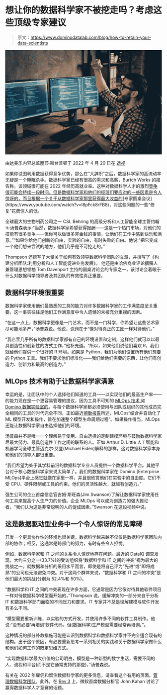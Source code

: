 # 想让你的数据科学家不被挖走吗？考虑这些顶级专家建议

> 原文：<https://www.dominodatalab.com/blog/how-to-retain-your-data-scientists>

![happy_data_scientist](img/1d54d8a05d3ed2ffd37c1095196df8ed.png)

由达美乐内容总监丽莎·斯台普顿于 2022 年 4 月 20 日在 [透视](https://www.dominodatalab.com/blog/tag/perspective)

如果你试图利用数据获得竞争优势，那么在“大辞职”之后，数据科学家的高流动率无疑是一个睡眠杀手。数据科学家已经有很高的需求和高薪，Burtch Works 的报告称，该领域很可能在 2022 年经历高就业率。这种对数据科学人才的激烈[竞争很可能会持续一段时间。但是数据科学家和他们的经理们要应对的一些因素是令人惊讶的，而且根据一个关于从数据科学家那里获得最大收益的](https://thisisstatistics.org/in-2022-data-scientist-and-statistician-are-top-jobs/#:~:text=Jobs%20in%20these%20fields%20pay,these%20roles%20continuing%20to%20grow.)[专家圆桌会议](https://www.youtube.com/watch?v=l8pFck8rFB8)，对这些问题的一些“修复”花费惊人的低。

全球最大的生物制药公司之一 CSL Behring 的高级分析和人工智能全球主管约翰·k·汤普森表示:“当然，数据科学家希望获得报酬——这是一个热门市场，对他们的技能有很多竞争——但你可以做很多非金钱的事情，让他们在工作中感到快乐和满意。”“如果你给他们创新的自由，实验的自由，有时失败的自由。他说:“把它变成一个他们想来尝试的地方，他们几乎是不可挖走的。”

Thompson 还撰写了大量关于如何有效领导数据科学团队的文章，并撰写了《构建分析团队:利用分析和人工智能促进业务发展》。 他还是由哈佛商业评论撰稿人兼管理思想领袖 Tom Davenport 主持的圆桌讨论会的专家之一，该讨论会着眼于什么对数据科学领导者及其团队的有效性真正重要。

## 数据科学环境很重要

数据科学家使用他们最熟悉的工具的能力对许多数据科学家的工作满意度至关重要，这一事实往往是他们工作满意度中令人遗憾的未被充分重视的因素。

“在这一点上，数据科学更像是一门艺术，而不是一门科学，你希望让这些艺术家尽可能地多产，”汤普森说。他说，诀窍在于“像对待真正的工匠一样对待他们。”

“我店里几乎所有的数据科学家都有自己的环境设置和定制，这样他们就可以以最具创造性和创新性的方式工作，”他补充道。“所以，如果他们说他们喜欢 R，我们就给他们提供一个很好的 R 环境。如果是 Python，我们为他们设置所有他们想要的 Python 工具。我们不要求他们标准化——我们给他们需要的东西，让他们有创造力、创新力和最高的创造力。”

## MLOps 技术有助于让数据科学家满意

幸运的是，让团队中的个人选择他们知道的工具——以实现他们的最高生产率——的能力现在是一个更容易管理的提议，因为工具不可知的 [MLOps 技术](https://www.dominodatalab.com/resources/a-guide-to-enterprise-mlops/),如 [Domino 数据实验室的](https://www.dominodatalab.com/news/domino-data-lab-named-a-visionary-in-gartner-magic-quadrant-for-data-science-and-machine-learning-platforms)。与每个数据科学家都必须使用与团队或组织的其他成员完全相同的工具的时代完全不同，正如最近[德勤报告](https://www2.deloitte.com/us/en/insights/focus/tech-trends/2021/mlops-industrialized-ai.html/#morganstanle)所述，MLOps“结合并自动化了 ML 模型开发和操作，旨在加速整个模型生命周期过程”。如果操作得当，MLOps 还能让数据科学家自由选择他们的环境。

汤普森并不是唯一一个理解易于使用、自由选择的定制建模环境与鼓励数据科学家尽最大努力、最具创造性工作之间的联系的人。正如 Arthur D. Little 人工智能和机器学习全球主管迈克尔·艾登(Michael Eiden)解释的那样，这对数据科学家本身和他们的领导人都很重要。

“我们希望为处于其学科前沿的数据科学专业人员提供一个数据科学平台。其他平台对于核心数据科学家来说太简单了。我们的数据科学家在 Domino [Enterprise MLOps]平台上感觉就像在家里一样，并且很欣赏他们在实验中的自由度。它们不受 CPU、硬件限制或工具的约束。他们的灵活性越大，就越有创造力。”

强生公司的企业首席信息官吉姆·斯旺森(Jim Swanson)了解让数据科学家使用任何工具来提高个人生产力的价值。企业 MLOps 可以成为创造力的强大推动者。“我们认为这是非常聪明的人的促成因素，”Swanson 在这段视频中说。

## 这是数据驱动型业务中一个令人惊讶的常见障碍

开发一个更具协作性的环境也很关键。数据科学越来越不仅仅是数据科学家团队内部的协作；相反，这通常是跨部门的努力，有时有些令人担忧。

例如，数据科学家和 IT 之间的关系令人惊讶地存在问题。最近的 DataIQ 调查发现，大约三分之一(33.7%)的受访组织将“数据科学和 IT 之间的冲突”视为最大的挑战之一。就数据和分析的采用水平而言，即使是将自己评为“先进”或“即将成熟”的公司也无法避免冲突。对于这两个群体来说，“数据科学和 IT 之间的冲突”是他们最大的挑战(分别为 52.4%和 50%)。

“数据科学和 IT 之间的冲突表现在许多方面，它通常是因为它像对待其他软件项目一样对待数据科学模型而开始的，”Thompson 说。缓解冲突的一部分来自于分析 IT 和数据科学部门面临的不同压力和要求。IT 专家并不总是理解建模与软件开发有多么不同。

“模型需要重新训练，以实验的方式开发，并使用许多不同的软件工具制作。他说:“没有必要‘再培训’软件代码，但(数据科学)生产模型需要经常再培训。”。

这种情况的部分补救措施可能是认识到数据科学和数据科学家并不完全适合现有的结构。出于这个原因，有必要重新思考一系列相关的实践和关于数据科学家做什么和他们如何工作的既定思维方式。

“实现数据科学最大价值的公司明白，模型是一种新型的数字生活，需要不同的人、流程和平台(而不是它通常支持的那些)，”汤普森说。

有关在 2022 年雇佣和留住数据科学家的更多信息，请查看这个有用的页面，[管理数据科学团队](https://www.dominodatalab.com/resources/field-guide/managing-data-science-teams/)。此外，在 [Rev 3](https://rev.dominodatalab.com/) 上，微软首席数据分析官 John Kahan 讨论了赢得数据科学人才竞赛的话题。